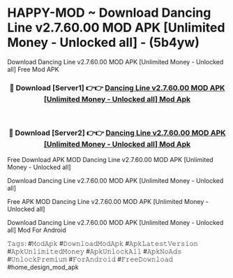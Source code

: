 # HAPPY-MOD ~ Download Dancing Line v2.7.60.00 MOD APK [Unlimited Money - Unlocked all] - (5b4yw)
Download Dancing Line v2.7.60.00 MOD APK [Unlimited Money - Unlocked all] Free Mod APK

<div align="center">
<h3>🔴 Download [Server1] 👉👉 <a href="https://apk-comot.site?title=Dancing_Line_v2.7.60.00_MOD_APK_[Unlimited_Money_-_Unlocked_all]">Dancing Line v2.7.60.00 MOD APK [Unlimited Money - Unlocked all] Mod Apk</a></h3><br>

<h3>🔴 Download [Server2] 👉👉 <a href="https://apk-comot.site?title=Dancing_Line_v2.7.60.00_MOD_APK_[Unlimited_Money_-_Unlocked_all]">Dancing Line v2.7.60.00 MOD APK [Unlimited Money - Unlocked all] Mod Apk</a></h3>
</div>


Free Download APK MOD Dancing Line v2.7.60.00 MOD APK [Unlimited Money - Unlocked all]

Download Dancing Line v2.7.60.00 MOD APK [Unlimited Money - Unlocked all] 

Free APK MOD Dancing Line v2.7.60.00 MOD APK [Unlimited Money - Unlocked all] 

Download Dancing Line v2.7.60.00 MOD APK [Unlimited Money - Unlocked all] Mod For Android

𝚃𝚊𝚐𝚜: #𝙼𝚘𝚍𝙰𝚙𝚔 #𝙳𝚘𝚠𝚗𝚕𝚘𝚊𝚍𝙼𝚘𝚍𝙰𝚙𝚔 #𝙰𝚙𝚔𝙻𝚊𝚝𝚎𝚜𝚝𝚅𝚎𝚛𝚜𝚒𝚘𝚗 #𝙰𝚙𝚔𝚄𝚗𝚕𝚒𝚖𝚒𝚝𝚎𝚍𝙼𝚘𝚗𝚎𝚢 #𝙰𝚙𝚔𝚄𝚗𝚕𝚘𝚌𝚔𝙰𝚕𝚕 #𝙰𝚙𝚔𝙽𝚘𝙰𝚍𝚜 #𝚄𝚗𝚕𝚘𝚌𝚔𝙿𝚛𝚎𝚖𝚒𝚞𝚖 #𝙵𝚘𝚛𝙰𝚗𝚍𝚛𝚘𝚒𝚍 #𝙵𝚛𝚎𝚎𝙳𝚘𝚠𝚗𝚕𝚘𝚊𝚍 #home_design_mod_apk